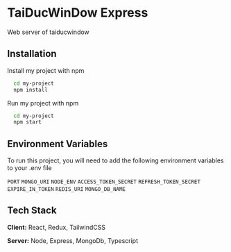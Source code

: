 # TaiDucWinDow Express

Web server of taiducwindow

## Installation

Install my project with npm

```bash
  cd my-project
  npm install
```

Run my project with npm

```bash
  cd my-project
  npm start
```

## Environment Variables

To run this project, you will need to add the following environment variables to your .env file

`PORT`
`MONGO_URI`
`NODE_ENV`
`ACCESS_TOKEN_SECRET`
`REFRESH_TOKEN_SECRET`
`EXPIRE_IN_TOKEN`
`REDIS_URI`
`MONGO_DB_NAME`

## Tech Stack

**Client:** React, Redux, TailwindCSS

**Server:** Node, Express, MongoDb, Typescript
